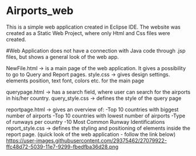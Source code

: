 # Airports_web

This is a simple web application created in Eclipse IDE. The website was created as a Static Web Project, where only Html and Css files were created.

#Web Application does not have a connection with Java code through .jsp files, but shows a general look of the web app. 

NewFile.html -> is a main page of the web application. It gives a possibility to go to Query and Report pages.
style.css -> gives design settings. elements position, text font, colors etc. for the main page

querypage.html -> has a search field, where user can search for the airports in his/her country.
query_style.css -> defines the style of the query page

reportpage.html -> gives an overview of:
                -Top 10 countries with biggest number of airports
                -Top 10 countries with lowest number of airports
                -Type of runways per country
                -10 Most Common Runway Identifications
report_style.css -> defines the styling and positioning of elements inside the report page.
(quick look of the web application  - follow the link below)
https://user-images.githubusercontent.com/29375462/27079922-ffc48d72-5039-11e7-9299-fbedfba36d28.png


